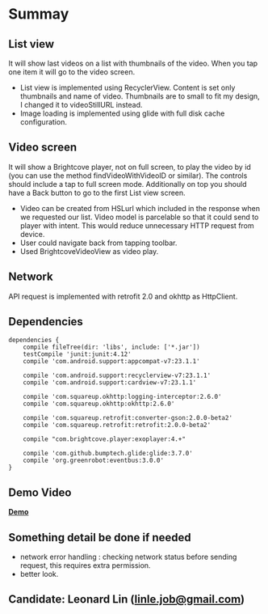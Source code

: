# Summay

## List view
It will show last videos on a list with thumbnails of the video. When you tap one item it will go to the video screen.

* List view is implemented using RecyclerView. Content is set only thumbnails and name of video.  Thumbnails are to small to fit my design, I changed it to videoStillURL instead.
* Image loading is implemented using glide with full disk cache configuration.

## Video screen

It will show a Brightcove player, not on full screen, to play the video by id (you can use the method findVideoWithVideoID or similar). The controls should include a tap to full screen mode. Additionally on top you should have a Back button to go to the first List view screen.
* Video can be created from HSLurl which included in the response when we requested our list. Video model is parcelable so that it could send to player with intent. This would reduce unnecessary HTTP request from device.
* User could navigate back from tapping toolbar.
* Used BrightcoveVideoView as video play.

## Network

API request is implemented with retrofit 2.0 and okhttp as HttpClient.

## Dependencies

```
dependencies {
    compile fileTree(dir: 'libs', include: ['*.jar'])
    testCompile 'junit:junit:4.12'
    compile 'com.android.support:appcompat-v7:23.1.1'

    compile 'com.android.support:recyclerview-v7:23.1.1'
    compile 'com.android.support:cardview-v7:23.1.1'

    compile 'com.squareup.okhttp:logging-interceptor:2.6.0'
    compile 'com.squareup.okhttp:okhttp:2.6.0'

    compile 'com.squareup.retrofit:converter-gson:2.0.0-beta2'
    compile 'com.squareup.retrofit:retrofit:2.0.0-beta2'

    compile "com.brightcove.player:exoplayer:4.+"

    compile 'com.github.bumptech.glide:glide:3.7.0'
    compile 'org.greenrobot:eventbus:3.0.0'
}

```

## Demo Video
**[Demo](https://youtu.be/bJ-qqnF_u84)**

## Something detail be done if needed
* network error handling : checking network status before sending request, this requires extra permission. 
* better look.

## Candidate: Leonard Lin (linle.job@gmail.com)

